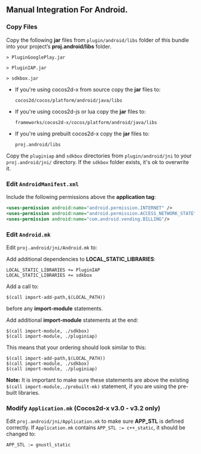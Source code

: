 ## Manual Integration For Android.

### Copy Files
Copy the following __jar__ files from `plugin/android/libs` folder of this
bundle into your project’s __proj.android/libs__ folder.

    > PluginGooglePlay.jar

    > PluginIAP.jar

    > sdkbox.jar


* If you're using cocos2d-x from source copy the __jar__ files to:

	```
	cocos2d/cocos/platform/android/java/libs
	```

* If you're using cocos2d-js or lua copy the __jar__ files to:

	```
	frameworks/cocos2d-x/cocos/platform/android/java/libs
	```

* If you're using prebuilt cocos2d-x copy the __jar__ files to:

	```
	proj.android/libs
	```

Copy the `pluginiap` and `sdkbox` directories from `plugin/android/jni`
to your `proj.android/jni/` directory. If the `sdkbox` folder exists, it's ok to overwrite it.

### Edit `AndroidManifest.xml`
Include the following permissions above the __application tag__:
```xml
<uses-permission android:name="android.permission.INTERNET" />
<uses-permission android:name="android.permission.ACCESS_NETWORK_STATE" />
<uses-permission android:name="com.android.vending.BILLING"/>
```

### Edit `Android.mk`
Edit `proj.android/jni/Android.mk` to:

Add additional dependencies to __LOCAL_STATIC_LIBRARIES__:
```
LOCAL_STATIC_LIBRARIES += PluginIAP
LOCAL_STATIC_LIBRARIES += sdkbox
```

Add a call to:
```
$(call import-add-path,$(LOCAL_PATH))
```
before any __import-module__ statements.

Add additional __import-module__ statements at the end:
```
$(call import-module, ./sdkbox)
$(call import-module, ./pluginiap)
```

This means that your ordering should look similar to this:
```
$(call import-add-path,$(LOCAL_PATH))
$(call import-module, ./sdkbox)
$(call import-module, ./pluginiap)
```

  __Note:__ It is important to make sure these statements are above the existing `$(call import-module,./prebuilt-mk)` statement, if you are using the pre-built libraries.

### Modify `Application.mk` (Cocos2d-x v3.0 - v3.2 only)
Edit `proj.android/jni/Application.mk` to make sure __APP_STL__ is defined
correctly. If `Application.mk` contains `APP_STL := c++_static`, it should be
changed to:
```
APP_STL := gnustl_static
```
